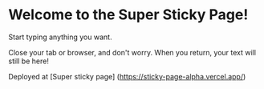 # Welcome to the Super Sticky Page!

Start typing anything you want.

Close your tab or browser, and don't worry.
When you return, your text will still be here!

Deployed at [Super sticky page] (https://sticky-page-alpha.vercel.app/)
